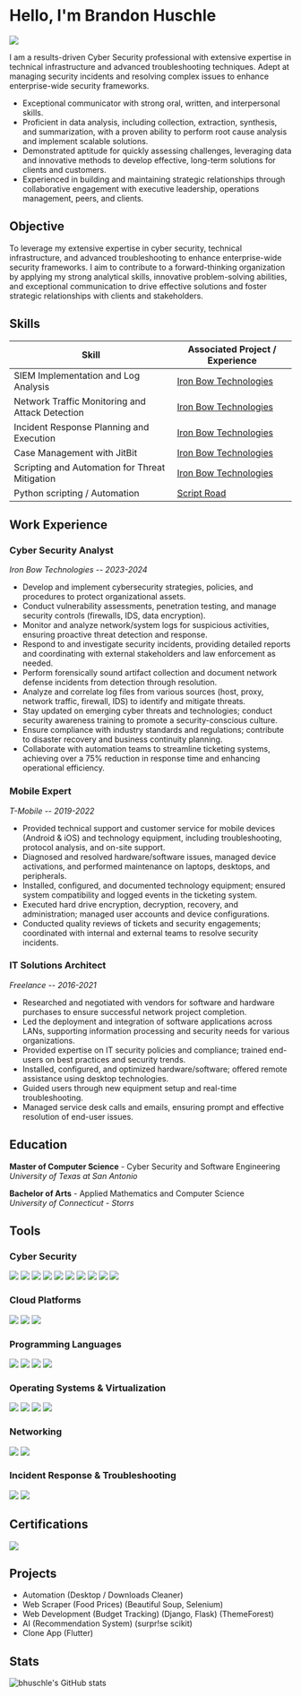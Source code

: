 # Hello, I'm Brandon Huschle
<a href="https://www.linkedin.com/in/brandon-huschle/"><img src="https://img.shields.io/badge/-LinkedIn-0072b1?&style=for-the-badge&logo=linkedin&logoColor=white" /></a>

I am a results-driven Cyber Security professional with extensive expertise in technical infrastructure and advanced troubleshooting techniques. Adept at managing security incidents and resolving complex issues to enhance enterprise-wide security frameworks.
- Exceptional communicator with strong oral, written, and interpersonal skills.
- Proficient in data analysis, including collection, extraction, synthesis, and summarization, with a proven ability to perform root cause analysis and implement scalable solutions.
- Demonstrated aptitude for quickly assessing challenges, leveraging data and innovative methods to develop effective, long-term solutions for clients and customers.
- Experienced in building and maintaining strategic relationships through collaborative engagement with executive leadership, operations management, peers, and clients.

## Objective
To leverage my extensive expertise in cyber security, technical infrastructure, and advanced troubleshooting to enhance enterprise-wide security frameworks. I aim to contribute to a forward-thinking organization by applying my strong analytical skills, innovative problem-solving abilities, and exceptional communication to drive effective solutions and foster strategic relationships with clients and stakeholders.

## Skills

| Skill                                         | Associated Project / Experience        |
|-----------------------------------------------|----------------------------|
| SIEM Implementation and Log Analysis          | [Iron Bow Technologies](#cyber-security-analyst)|
| Network Traffic Monitoring and Attack Detection | [Iron Bow Technologies](#cyber-security-analyst)|
| Incident Response Planning and Execution      | [Iron Bow Technologies](#cyber-security-analyst)|
| Case Management with JitBit                | [Iron Bow Technologies](#cyber-security-analyst)|
| Scripting and Automation for Threat Mitigation | [Iron Bow Technologies](#cyber-security-analyst)|
| Python scripting / Automation | [Script Road](https://github.com/bhuschle/ScriptRoad) | 

## Work Experience

### Cyber Security Analyst
*Iron Bow Technologies -- 2023-2024*

* Develop and implement cybersecurity strategies, policies, and procedures to protect organizational assets.
* Conduct vulnerability assessments, penetration testing, and manage security controls (firewalls, IDS, data encryption).
* Monitor and analyze network/system logs for suspicious activities, ensuring proactive threat detection and response.
* Respond to and investigate security incidents, providing detailed reports and coordinating with external stakeholders and law
enforcement as needed.
* Perform forensically sound artifact collection and document network defense incidents from detection through resolution.
* Analyze and correlate log files from various sources (host, proxy, network traffic, firewall, IDS) to identify and mitigate threats.
* Stay updated on emerging cyber threats and technologies; conduct security awareness training to promote a security-conscious
culture.
* Ensure compliance with industry standards and regulations; contribute to disaster recovery and business continuity planning.
* Collaborate with automation teams to streamline ticketing systems, achieving over a 75% reduction in response time and
enhancing operational efficiency.

### Mobile Expert
*T-Mobile -- 2019-2022*

* Provided technical support and customer service for mobile devices (Android & iOS) and technology equipment, including
troubleshooting, protocol analysis, and on-site support.
* Diagnosed and resolved hardware/software issues, managed device activations, and performed maintenance on laptops, desktops,
and peripherals.
* Installed, configured, and documented technology equipment; ensured system compatibility and logged events in the ticketing
system.
* Executed hard drive encryption, decryption, recovery, and administration; managed user accounts and device configurations.
* Conducted quality reviews of tickets and security engagements; coordinated with internal and external teams to resolve security
incidents.

### IT Solutions Architect
*Freelance -- 2016-2021*

* Researched and negotiated with vendors for software and hardware purchases to ensure successful network project completion.
* Led the deployment and integration of software applications across LANs, supporting information processing and security needs
for various organizations.
* Provided expertise on IT security policies and compliance; trained end-users on best practices and security trends.
* Installed, configured, and optimized hardware/software; offered remote assistance using desktop technologies.
* Guided users through new equipment setup and real-time troubleshooting.
* Managed service desk calls and emails, ensuring prompt and effective resolution of end-user issues.

## Education

**Master of Computer Science** - Cyber Security and Software Engineering  
*University of Texas at San Antonio* 


**Bachelor of Arts** - Applied Mathematics and Computer Science  
*University of Connecticut - Storrs*

## Tools

### Cyber Security
<div> 
  <img src="https://img.shields.io/badge/-ArcSight-FF6F00?&style=for-the-badge&logo=ArcSight&logoColor=white" /> 
  <img src="https://img.shields.io/badge/-AlienVault-003D6C?&style=for-the-badge&logo=AlienVault&logoColor=white" /> 
  <img src="https://img.shields.io/badge/-Cybereason-0052CC?&style=for-the-badge&logo=Cybereason&logoColor=white" /> 
  <img src="https://img.shields.io/badge/-SentinelOne-00B3E6?&style=for-the-badge&logo=SentinelOne&logoColor=white" /> 
  <img src="https://img.shields.io/badge/-Cylance-000000?&style=for-the-badge&logo=Cylance&logoColor=white" /> 
  <img src="https://img.shields.io/badge/-Splunk-000000?&style=for-the-badge&logo=Splunk&logoColor=white" /> 
  <img src="https://img.shields.io/badge/-Sumo_Logic-4F5D75?&style=for-the-badge&logo=Sumo-Logic&logoColor=white" /> 
  <img src="https://img.shields.io/badge/-Snort-7A5A5B?&style=for-the-badge&logo=Snort&logoColor=white" /> 
  <img src="https://img.shields.io/badge/-Burp_Suite-FE7A1D?&style=for-the-badge&logo=Burp-Suite&logoColor=white" /> 
  <img src="https://img.shields.io/badge/-Wireshark-1679A7?&style=for-the-badge&logo=Wireshark&logoColor=white" /> 
</div>

### Cloud Platforms
<div> 
  <img src="https://img.shields.io/badge/-AWS-232F3E?&style=for-the-badge&logo=Amazon-AWS&logoColor=white" /> 
  <img src="https://img.shields.io/badge/-Azure-0078D4?&style=for-the-badge&logo=Microsoft-Azure&logoColor=white" /> 
  <img src="https://img.shields.io/badge/-Google_Cloud-4285F4?&style=for-the-badge&logo=Google-Cloud&logoColor=white" /> 
</div>

### Programming Languages
<div> 
  <img src="https://img.shields.io/badge/-Python-3776AB?&style=for-the-badge&logo=Python&logoColor=white" /> 
  <img src="https://img.shields.io/badge/-Java-007396?&style=for-the-badge&logo=Java&logoColor=white" /> 
  <img src="https://img.shields.io/badge/-C-A8B9CC?&style=for-the-badge&logo=C&logoColor=white" /> 
  <img src="https://img.shields.io/badge/-C%2B%2B-F34B7F?&style=for-the-badge&logo=C%2B%2B&logoColor=white" /> 
</div>

### Operating Systems & Virtualization
<div> 
  <img src="https://img.shields.io/badge/-Linux-FCC624?&style=for-the-badge&logo=Linux&logoColor=black" /> 
  <img src="https://img.shields.io/badge/-Windows-0078D4?&style=for-the-badge&logo=Windows&logoColor=white" /> 
  <img src="https://img.shields.io/badge/-Docker-2496ED?&style=for-the-badge&logo=Docker&logoColor=white" /> 
  <img src="https://img.shields.io/badge/-VMware-607078?&style=for-the-badge&logo=VMware&logoColor=white" /> 
</div>

### Networking
<div> 
  <img src="https://img.shields.io/badge/-LAN-003D6C?&style=for-the-badge&logo=Networking&logoColor=white" /> 
  <img src="https://img.shields.io/badge/-O365-0078D4?&style=for-the-badge&logo=Microsoft-Office&logoColor=white" /> 
</div>

### Incident Response & Troubleshooting
<div> 
  <img src="https://img.shields.io/badge/-JitBit-8C8C8C?&style=for-the-badge&logo=JitBit&logoColor=white" /> 
  <img src="https://img.shields.io/badge/-Advanced_Threat_Detection-FF6F00?&style=for-the-badge&logo=Security&logoColor=white" /> 
</div>

## Certifications
<div>
<img src="https://img.shields.io/badge/-Security%2B-FF0000?&style=for-the-badge&logo=CompTIA&logoColor=white" />
</div>

## Projects
- Automation (Desktop / Downloads Cleaner)
- Web Scraper (Food Prices) (Beautiful Soup, Selenium)
- Web Development (Budget Tracking) (Django, Flask) (ThemeForest)
- AI (Recommendation System) (surpr!se scikit)
- Clone App (Flutter)

## Stats
![bhuschle's GitHub stats](https://github-readme-stats.vercel.app/api?username=bhuschle&show_icons=true&theme=gruvbox)
